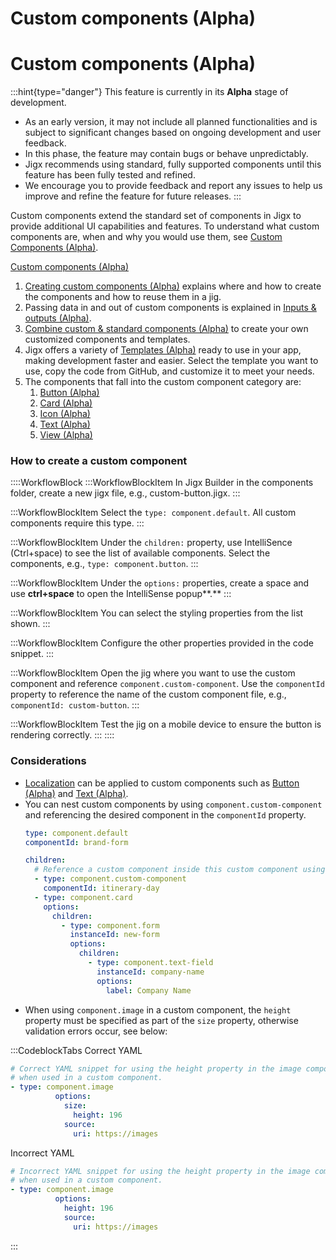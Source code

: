 # Custom components (Alpha)

# Custom components (Alpha)

\:::hint\{type="danger"} This feature is currently in its **Alpha** stage of development.

- As an early version, it may not include all planned functionalities and is subject to significant changes based on ongoing development and user feedback.
- In this phase, the feature may contain bugs or behave unpredictably.
- Jigx recommends using standard, fully supported components until this feature has been fully tested and refined.
- We encourage you to provide feedback and report any issues to help us improve and refine the feature for future releases. :::

Custom components extend the standard set of components in Jigx to provide additional UI capabilities and features. To understand what custom components are, when and why you would use them, see [Custom Components (Alpha)](https://docs.jigx.com/custom-components-alpha).

[Custom components (Alpha)](./#considerations)&#x20;

1. [Creating custom components (Alpha)](https://docs.jigx.com/creating-custom-components-alpha) explains where and how to create the components and how to reuse them in a jig.
2. Passing data in and out of custom components is explained in [Inputs & outputs (Alpha)](https://docs.jigx.com/inputs-and-outputs-alpha).
3. [Combine custom & standard components (Alpha)](<Custom components _Alpha_/Combine custom _ standard components _Alpha_.md>) to create your own customized components and templates.
4. Jigx offers a variety of [Templates (Alpha)](<Custom components _Alpha_/Templates _Alpha_.md>) ready to use in your app, making development faster and easier. Select the template you want to use, copy the code from GitHub, and customize it to meet your needs.
5. The components that fall into the custom component category are:
   1. [Button (Alpha)](<Custom components _Alpha_/Button _Alpha_.md>)
   2. [Card (Alpha)](<Custom components _Alpha_/Card _Alpha_.md>)
   3. [Icon (Alpha)](<Custom components _Alpha_/Icon _Alpha_.md>)
   4. [Text (Alpha)](<Custom components _Alpha_/Text _Alpha_.md>)
   5. [View (Alpha)](<Custom components _Alpha_/View _Alpha_.md>)

### How to create a custom component

\::::WorkflowBlock :::WorkflowBlockItem In Jigx Builder in the components folder, create a new jigx file, e.g., custom-button.jigx. :::

\:::WorkflowBlockItem Select the `type: component.default`. All custom components require this type. :::

\:::WorkflowBlockItem Under the `children:` property, use IntelliSence (Ctrl+space) to see the list of available components. Select the components, e.g., `type: component.button`. :::

\:::WorkflowBlockItem Under the `options:` properties, create a space and use **ctrl+space** to open the IntelliSense popup**.** :::

\:::WorkflowBlockItem You can select the styling properties from the list shown. :::

\:::WorkflowBlockItem Configure the other properties provided in the code snippet. :::

\:::WorkflowBlockItem Open the jig where you want to use the custom component and reference `component.custom-component`. Use the `componentId` property to reference the name of the custom component file, e.g., `componentId: custom-button`. :::

\:::WorkflowBlockItem Test the jig on a mobile device to ensure the button is rendering correctly. ::: ::::

### Considerations

- [Localization](https://docs.jigx.com/localization) can be applied to custom components such as [Button (Alpha)](<Custom components _Alpha_/Button _Alpha_.md>) and [Text (Alpha)](<Custom components _Alpha_/Text _Alpha_.md>).
- You can nest custom components by using `component.custom-component` and referencing the desired component in the `componentId` property.
  ```yaml
  type: component.default
  componentId: brand-form

  children:
    # Reference a custom component inside this custom component using componentId.
    - type: component.custom-component
      componentId: itinerary-day
    - type: component.card
      options:
        children:
          - type: component.form
            instanceId: new-form
            options:
              children:
                - type: component.text-field
                  instanceId: company-name
                  options:
                    label: Company Name
  ```
- When using `component.image` in a custom component, the `height` property must be specified as part of the `size` property, otherwise validation errors occur, see below:

\:::CodeblockTabs Correct YAML

```yaml
# Correct YAML snippet for using the height property in the image component,
# when used in a custom component.
- type: component.image
          options:
            size:
              height: 196
            source:
              uri: https://images
```

Incorrect YAML

```yaml
# Incorrect YAML snippet for using the height property in the image component,
# when used in a custom component.
- type: component.image
          options:
            height: 196
            source:
              uri: https://images
```

\:::
